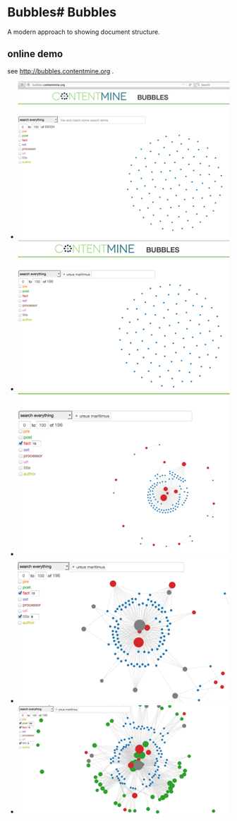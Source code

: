 # Bubbles# Bubbles

A modern approach to showing document structure.

## online demo

see http://bubbles.contentmine.org . 

 * <img src="bubbles0.png"/>
 * <img src="bubbles1.png"/>
 * <img src="bubbles3.png"/>
 * <img src="bubbles4.png"/>
 * <img src="bubbles5.png"/>
 
 